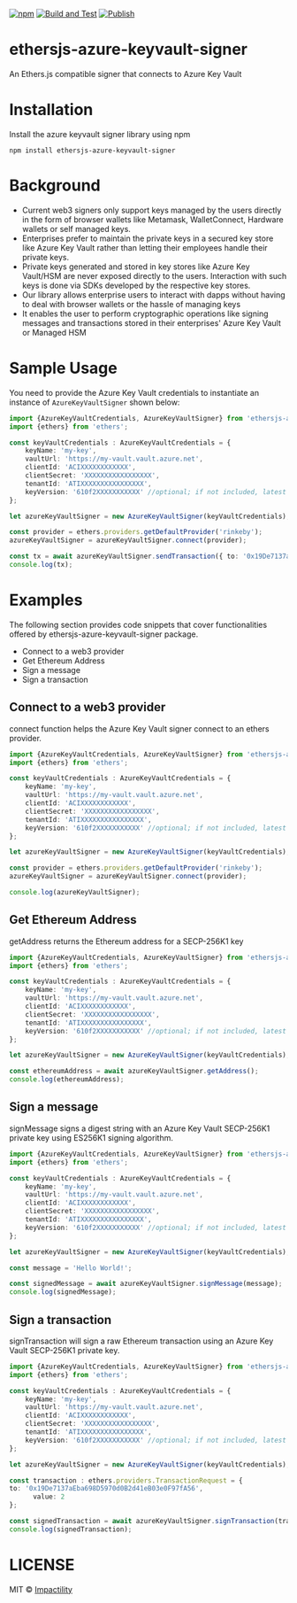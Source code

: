 [![npm](https://img.shields.io/npm/v/ethersjs-azure-keyvault-signer)](https://www.npmjs.com/package/ethersjs-azure-keyvault-signer)
[![Build and Test](https://github.com/impactility-dev/ethersjs-azure-keyvault-signer/actions/workflows/build.yml/badge.svg)](https://github.com/impactility-dev/ethersjs-azure-keyvault-signer/actions/workflows/build.yml)
[![Publish](https://github.com/impactility-dev/ethersjs-azure-keyvault-signer/actions/workflows/publish.yml/badge.svg)](https://github.com/impactility-dev/ethersjs-azure-keyvault-signer/actions/workflows/publish.yml)
# ethersjs-azure-keyvault-signer
An Ethers.js compatible signer that connects to Azure Key Vault

# Installation
Install the azure keyvault signer library using npm

`npm install ethersjs-azure-keyvault-signer`

# Background
- Current web3 signers only support keys managed by the users directly in the form of browser wallets like Metamask, WalletConnect, Hardware wallets or self managed keys.
- Enterprises prefer to maintain the private keys in a secured key store like Azure Key Vault rather than letting their employees handle their private keys.
- Private keys generated and stored in key stores like Azure Key Vault/HSM are never exposed directly to the users. Interaction with such keys is done via SDKs developed by the respective key stores.
- Our library allows enterprise users to interact with dapps without having to deal with browser wallets or the hassle of managing keys
- It enables the user to perform cryptographic operations like signing messages and transactions stored in their enterprises' Azure Key Vault or Managed HSM


# Sample Usage

You need to provide the Azure Key Vault credentials to instantiate an instance of `AzureKeyVaultSigner` shown below:

```ts
import {AzureKeyVaultCredentials, AzureKeyVaultSigner} from 'ethersjs-azure-keyvault-signer';
import {ethers} from 'ethers';

const keyVaultCredentials : AzureKeyVaultCredentials = {
    keyName: 'my-key',
    vaultUrl: 'https://my-vault.vault.azure.net',
    clientId: 'ACIXXXXXXXXXXXX',
    clientSecret: 'XXXXXXXXXXXXXXXXX',
    tenantId: 'ATIXXXXXXXXXXXXXXXX',
    keyVersion: '610f2XXXXXXXXXXX' //optional; if not included, latest version of the key is fetched
};

let azureKeyVaultSigner = new AzureKeyVaultSigner(keyVaultCredentials);

const provider = ethers.providers.getDefaultProvider('rinkeby');
azureKeyVaultSigner = azureKeyVaultSigner.connect(provider);

const tx = await azureKeyVaultSigner.sendTransaction({ to: '0x19De7137aEba698D5970d0B2d41eB03e0F97fA56', value: 2 });
console.log(tx);
```

# Examples
The following section provides code snippets that cover functionalities offered by ethersjs-azure-keyvault-signer package.
- Connect to a web3 provider
- Get Ethereum Address
- Sign a message
- Sign a transaction

## Connect to a web3 provider
connect function helps the Azure Key Vault signer connect to an ethers provider.

```ts
import {AzureKeyVaultCredentials, AzureKeyVaultSigner} from 'ethersjs-azure-keyvault-signer';
import {ethers} from 'ethers';

const keyVaultCredentials : AzureKeyVaultCredentials = {
    keyName: 'my-key',
    vaultUrl: 'https://my-vault.vault.azure.net',
    clientId: 'ACIXXXXXXXXXXXX',
    clientSecret: 'XXXXXXXXXXXXXXXXX',
    tenantId: 'ATIXXXXXXXXXXXXXXXX',
    keyVersion: '610f2XXXXXXXXXXX' //optional; if not included, latest version of the key is fetched
};

let azureKeyVaultSigner = new AzureKeyVaultSigner(keyVaultCredentials);

const provider = ethers.providers.getDefaultProvider('rinkeby');
azureKeyVaultSigner = azureKeyVaultSigner.connect(provider);

console.log(azureKeyVaultSigner);
```

## Get Ethereum Address
getAddress returns the Ethereum address for a SECP-256K1 key

```ts
import {AzureKeyVaultCredentials, AzureKeyVaultSigner} from 'ethersjs-azure-keyvault-signer';
import {ethers} from 'ethers';

const keyVaultCredentials : AzureKeyVaultCredentials = {
    keyName: 'my-key',
    vaultUrl: 'https://my-vault.vault.azure.net',
    clientId: 'ACIXXXXXXXXXXXX',
    clientSecret: 'XXXXXXXXXXXXXXXXX',
    tenantId: 'ATIXXXXXXXXXXXXXXXX',
    keyVersion: '610f2XXXXXXXXXXX' //optional; if not included, latest version of the key is fetched
};

let azureKeyVaultSigner = new AzureKeyVaultSigner(keyVaultCredentials);

const ethereumAddress = await azureKeyVaultSigner.getAddress();
console.log(ethereumAddress);
```

## Sign a message
signMessage signs a digest string with an Azure Key Vault SECP-256K1 private key using ES256K1 signing algorithm.

```ts
import {AzureKeyVaultCredentials, AzureKeyVaultSigner} from 'ethersjs-azure-keyvault-signer';
import {ethers} from 'ethers';

const keyVaultCredentials : AzureKeyVaultCredentials = {
    keyName: 'my-key',
    vaultUrl: 'https://my-vault.vault.azure.net',
    clientId: 'ACIXXXXXXXXXXXX',
    clientSecret: 'XXXXXXXXXXXXXXXXX',
    tenantId: 'ATIXXXXXXXXXXXXXXXX',
    keyVersion: '610f2XXXXXXXXXXX' //optional; if not included, latest version of the key is fetched
};

let azureKeyVaultSigner = new AzureKeyVaultSigner(keyVaultCredentials);

const message = 'Hello World!';

const signedMessage = await azureKeyVaultSigner.signMessage(message);
console.log(signedMessage);
```

## Sign a transaction
signTransaction will sign a raw Ethereum transaction using an Azure Key Vault SECP-256K1 private key. 

```ts
import {AzureKeyVaultCredentials, AzureKeyVaultSigner} from 'ethersjs-azure-keyvault-signer';
import {ethers} from 'ethers';

const keyVaultCredentials : AzureKeyVaultCredentials = {
    keyName: 'my-key',
    vaultUrl: 'https://my-vault.vault.azure.net',
    clientId: 'ACIXXXXXXXXXXXX',
    clientSecret: 'XXXXXXXXXXXXXXXXX',
    tenantId: 'ATIXXXXXXXXXXXXXXXX',
    keyVersion: '610f2XXXXXXXXXXX' //optional; if not included, latest version of the key is fetched
};

let azureKeyVaultSigner = new AzureKeyVaultSigner(keyVaultCredentials);

const transaction : ethers.providers.TransactionRequest = {
to: '0x19De7137aEba698D5970d0B2d41eB03e0F97fA56',
      value: 2
};

const signedTransaction = await azureKeyVaultSigner.signTransaction(transaction);
console.log(signedTransaction);
```

# LICENSE
MIT © [Impactility](https://github.com/impactility-dev)
